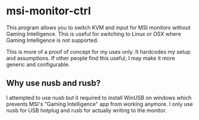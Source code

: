 # msi-monitor-ctrl

This program allows you to switch KVM and input for MSI monitors without Gaming Intelligence.
This is useful for switching to Linux or OSX where Gaming Intelligence is not supported.

This is more of a proof of concept for my uses only. It hardcodes my setup and assumptions. If other people find this useful, I may make it more generic and configurable.

## Why use nusb and rusb?

I attempted to use nusb but it required to install WinUSB on windows which prevents MSI's "Gaming Intelligence" app from working anymore. I only use nusb for USB hotplug and rusb for actually writing to the monitor.
